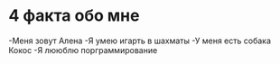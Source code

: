 # 4 факта обо мне

-Меня зовут Алена
-Я умею игарть в шахматы
-У меня есть собака Кокос
-Я лююблю порграммирование